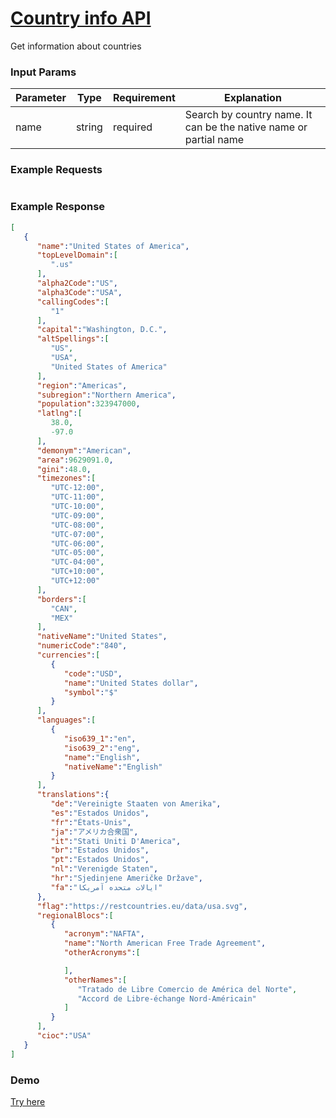 # [Country info API](https://apishub.com/abdulqadir/country-info)

Get information about countries

### Input Params
Parameter | Type | Requirement | Explanation |
|---|---|---|---|
| name | string | required | Search by country name. It can be the native name or partial name |


### Example Requests

```json
```

### Example Response

```json
[
   {
      "name":"United States of America",
      "topLevelDomain":[
         ".us"
      ],
      "alpha2Code":"US",
      "alpha3Code":"USA",
      "callingCodes":[
         "1"
      ],
      "capital":"Washington, D.C.",
      "altSpellings":[
         "US",
         "USA",
         "United States of America"
      ],
      "region":"Americas",
      "subregion":"Northern America",
      "population":323947000,
      "latlng":[
         38.0,
         -97.0
      ],
      "demonym":"American",
      "area":9629091.0,
      "gini":48.0,
      "timezones":[
         "UTC-12:00",
         "UTC-11:00",
         "UTC-10:00",
         "UTC-09:00",
         "UTC-08:00",
         "UTC-07:00",
         "UTC-06:00",
         "UTC-05:00",
         "UTC-04:00",
         "UTC+10:00",
         "UTC+12:00"
      ],
      "borders":[
         "CAN",
         "MEX"
      ],
      "nativeName":"United States",
      "numericCode":"840",
      "currencies":[
         {
            "code":"USD",
            "name":"United States dollar",
            "symbol":"$"
         }
      ],
      "languages":[
         {
            "iso639_1":"en",
            "iso639_2":"eng",
            "name":"English",
            "nativeName":"English"
         }
      ],
      "translations":{
         "de":"Vereinigte Staaten von Amerika",
         "es":"Estados Unidos",
         "fr":"États-Unis",
         "ja":"アメリカ合衆国",
         "it":"Stati Uniti D'America",
         "br":"Estados Unidos",
         "pt":"Estados Unidos",
         "nl":"Verenigde Staten",
         "hr":"Sjedinjene Američke Države",
         "fa":"ایالات متحده آمریکا"
      },
      "flag":"https://restcountries.eu/data/usa.svg",
      "regionalBlocs":[
         {
            "acronym":"NAFTA",
            "name":"North American Free Trade Agreement",
            "otherAcronyms":[

            ],
            "otherNames":[
               "Tratado de Libre Comercio de América del Norte",
               "Accord de Libre-échange Nord-Américain"
            ]
         }
      ],
      "cioc":"USA"
   }
]
```
### Demo
[Try here](https://apishub.com/abdulqadir/country-info#try-now)
